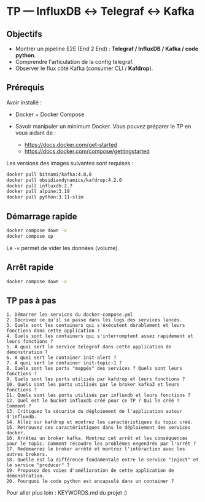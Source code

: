 # TP — InfluxDB ↔ Telegraf ↔ Kafka

## Objectifs

- Montrer un pipeline E2E (End 2 End) : **Telegraf / InfluxDB / Kafka / code python**.
- Comprendre l'articulation de la config telegraf.
- Observer le flux côté Kafka (consumer CLI / **Kafdrop**).

## Prérequis

Avoir installé : 
- Docker + Docker Compose

- Savoir manipuler un minimum Docker. Vous pouvez préparer le TP en vous aidant de : 
  - https://docs.docker.com/get-started
  - https://docs.docker.com/compose/gettingstarted

Les versions des images suivantes sont requises : 

```bash
docker pull bitnami/kafka:4.0.0
docker pull obsidiandynamics/kafdrop:4.2.0
docker pull influxdb:2.7
docker pull alpine:3.19
docker pull python:3.11-slim
```



## Démarrage rapide
```bash
docker compose down -v
docker compose up
```
Le ```-v``` permet de vider les données (volume).

## Arrêt rapide

```bash
docker compose down -v
```



## TP pas à pas

	1. Démarrer les services du docker-compose.yml
	2. Décrivez ce qu'il se passe dans les logs des services lancés.
	3. Quels sont les containers qui s'éxécutent durablement et leurs fonctions dans cette application ? 
	4. Quels sont les containers qui s'interromptent assez rapidement et leurs fonctions ? 
	5. A quoi sert le service telegraf dans cette application de démonstration ? 
	6. A quoi sert le container init-alert ?
	7. A quoi sert le container init-topic-1 ? 
	8. Quels sont les ports "mappés" des services ? Quels sont leurs fonctions ?
	9. Quels sont les ports utilisés par kafdrop et leurs fonctions ? 
	10. Quels sont les ports utilisés par le broker kafka3 et leurs fonctions ?
	11. Quels sont les ports utilisés par influxdb et leurs fonctions ? 
	12. Quel est le bucket influxdb créé pour ce TP ? Qui le créé ? Comment ? 
	13. Critiquez la sécurité du déploiement de l'application autour d'influxdb.
	14. Allez sur kafdrop et montrez les caractéristiques du topic créé.
	15. Retrouvez ces caractéristiques dans le déploiement des services docker.
	16. Arrêtez un broker kafka. Montrez cet arrêt et les conséquences pour le topic. Comment résoudre les problèmes engendrés par l'arrêt ?
	17. Redémarrez le broker arrêté et montrez l'intéraction avec les autres brokers.
	18. Quelle est la différence fondamentale entre le service "inject" et le service "producer" ? 
	19. Proposez des voies d'amélioration de cette application de démonstration. 
	20. Pourquoi le code python est encapsulé dans un container ? 
  
Pour aller plus loin : KEYWORDS.md du projet :) 



